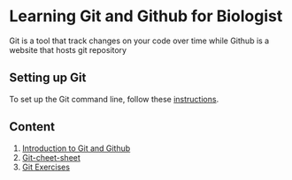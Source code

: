# Learning Git and Github for Biologist

Git is a tool that track changes on your code over time while Github is a website that hosts git repository

## Setting up Git

To set up the Git command line, follow these [instructions](https://docs.github.com/en/get-started/quickstart/set-up-git).


## Content

1. [Introduction to Git and Github](https://docs.google.com/presentation/d/13-Sd_gyLw5etqpzSMgArHMWABFMp-n98/edit#slide=id.p1)
2. [Git-cheet-sheet](https://education.github.com/git-cheat-sheet-education.pdf)
3. [Git Exercises](https://github.com/martinjrobins/exercise)
